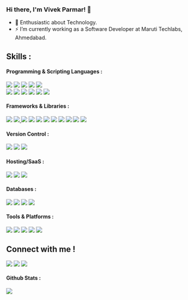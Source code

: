 ### Hi there, I'm Vivek Parmar! 👋
- 🔭 Enthusiastic about Technology.
-  ⚡ I’m currently working as a Software Developer at Maruti Techlabs, Ahmedabad.

## Skills : 
#### Programming & Scripting Languages :
   <a href="https://github.com/vivekMTech"><img src="https://img.shields.io/badge/Python-FFD43B?style=for-the-badge&logo=python&logoColor=darkgreen"></a>                <!-- Python -->
   <a href="https://github.com/vivekMTech"><img src="https://img.shields.io/badge/Java-ED8B00?style=for-the-badge&logo=java&logoColor=white"></a> <!-- Java -->
   <a href="https://github.com/vivekMTech"><img src="https://img.shields.io/badge/Dart-0175C2?style=for-the-badge&logo=dart&logoColor=white"></a> <!-- Dart -->
   <a href="https://github.com/vivekMTech"><img src="https://img.shields.io/badge/C%2B%2B-00599C?style=for-the-badge&logo=c%2B%2B&logoColor=white"></a> <!-- C++ -->
   <a href="https://github.com/vivekMTech"><img src="https://img.shields.io/badge/C-00599C?style=for-the-badge&logo=c&logoColor=white"></a> <!-- C --> <br>
   <a href="https://github.com/vivekMTech"><img src="https://img.shields.io/badge/node.js-6DA55F?style=for-the-badge&logo=node.js&logoColor=white"></a>                <!-- Nodejs -->
   <a href="https://github.com/vivekMTech"><img src="https://img.shields.io/badge/JavaScript-323330?style=for-the-badge&logo=javascript&logoColor=F7DF1E"></a>          <!-- JavaScript -->
   <a href="https://github.com/vivekMTech"><img src="https://img.shields.io/badge/PHP-777BB4?style=for-the-badge&logo=php&logoColor=white"></a> <!-- PHP -->
   <a href="https://github.com/vivekMTech"><img src="https://img.shields.io/badge/CSS3-1572B6?style=for-the-badge&logo=css3&logoColor=white"></a> <!-- CSS -->
   <a href="https://github.com/vivekMTech"><img src="https://img.shields.io/badge/HTML5-E34F26?style=for-the-badge&logo=html5&logoColor=white"></a> <!-- HTML -->
   <a href="https://github.com/vivekMTech"><img src="https://img.shields.io/badge/shell_script-%23121011.svg?style=for-the-badge&logo=gnu-bash&logoColor=white"></a>    <!-- Shell Scripting -->
   
#### Frameworks & Libraries :
   <a href="https://github.com/vivekMTech"><img src="https://img.shields.io/badge/Keras-%23D00000.svg?style=for-the-badge&logo=Keras&logoColor=white"></a>            <!-- Keras -->
  <a href="https://github.com/vivekMTech"><img src="https://img.shields.io/badge/TensorFlow-%23FF6F00.svg?style=for-the-badge&logo=TensorFlow&logoColor=white">     </a>    <!-- Tensorflow --> 
   <a href="https://github.com/vivekMTech"><img src="https://img.shields.io/badge/scikit--learn-%23F7931E.svg?style=for-the-badge&logo=scikit-learn&logoColor=white"></a>    <!-- Scikit-Learn --> 
   <a href="https://github.com/vivekMTech"><img src="https://img.shields.io/badge/opencv-%23white.svg?style=for-the-badge&logo=opencv&logoColor=white"></a>          <!-- Open CV --> 
   <a href="https://github.com/vivekMTech"><img src="https://img.shields.io/badge/pandas-%23150458.svg?style=for-the-badge&logo=pandas&logoColor=white"></a>          <!-- Pandas -->
   <a href="https://github.com/vivekMTech"><img src="https://img.shields.io/badge/Streamlit-FF4B4B?style=for-the-badge&logo=Streamlit&logoColor=white"></a>          <!-- Streamlit -->
   <a href="https://github.com/vivekMTech"><img src="https://img.shields.io/badge/Plotly-%233F4F75.svg?style=for-the-badge&logo=plotly&logoColor=white"></a>    <!-- Plotly -->
   <a href="https://github.com/vivekMTech"><img src="https://img.shields.io/badge/numpy-%23013243.svg?style=for-the-badge&logo=numpy&logoColor=white"></a>            <!-- Numpy -->
   <a href="https://github.com/vivekMTech"><img src="https://img.shields.io/badge/flask-%23000.svg?style=for-the-badge&logo=flask&logoColor=white"></a>              <!-- Flask --> 
   <a href="https://github.com/vivekMTech"><img src="https://img.shields.io/badge/django-%23092E20.svg?style=for-the-badge&logo=django&logoColor=white"></a>          <!-- Django --> 
   <a href="https://github.com/vivekMTech"><img src="https://img.shields.io/badge/Flutter-%2302569B.svg?style=for-the-badge&logo=Flutter&logoColor=white"></a>        <!-- Flutter --> 
   
#### Version Control :
   <a href="https://github.com/vivekMTech"><img src="https://img.shields.io/badge/git-%23F05033.svg?style=for-the-badge&logo=git&logoColor=white"></a>            <!-- Git -->
  <a href="https://github.com/vivekMTech"><img src="https://img.shields.io/badge/github-%23121011.svg?style=for-the-badge&logo=github&logoColor=white"></a>        <!-- Github --> 
   <a href="https://github.com/vivekMTech"><img src="https://img.shields.io/badge/gitlab-%23181717.svg?style=for-the-badge&logo=gitlab&logoColor=white"></a>    <!-- Gitlab --> 

#### Hosting/SaaS : 
   <a href="https://github.com/vivekMTech"><img src="https://img.shields.io/badge/GoogleCloud-%234285F4.svg?style=for-the-badge&logo=google-cloud&logoColor=white"></a> <!-- Google Cloud -->
  <a href="https://github.com/vivekMTech"><img src="https://img.shields.io/badge/heroku-%23430098.svg?style=for-the-badge&logo=heroku&logoColor=white"></a>        <!-- Heroku --> 
   <a href="https://github.com/vivekMTech"><img src="https://img.shields.io/badge/firebase-%23039BE5.svg?style=for-the-badge&logo=firebase"></a><!-- Firebase --> 

 #### Databases :
  <a href="https://github.com/vivekMTech"><img src="https://img.shields.io/badge/MongoDB-%234ea94b.svg?style=for-the-badge&logo=mongodb&logoColor=white"></a>      <!-- MongoDB --> 
   <a href="https://github.com/vivekMTech"><img src="https://img.shields.io/badge/postgres-%23316192.svg?style=for-the-badge&logo=postgresql&logoColor=white"></a>  <!-- PosgreSQL --> 
  <a href="https://github.com/vivekMTech"><img src="https://img.shields.io/badge/sqlite-%2307405e.svg?style=for-the-badge&logo=sqlite&logoColor=white"></a>        <!-- Sqlite --> 
   <a href="https://github.com/vivekMTech"><img src="https://img.shields.io/badge/MySQL-005C84?style=for-the-badge&logo=mysql&logoColor=white"></a> <!-- MySQL --> 
   
  #### Tools & Platforms :
   <a href="https://github.com/vivekMTech"><img src="https://img.shields.io/badge/Anaconda-%2344A833.svg?style=for-the-badge&logo=anaconda&logoColor=white"></a>   <!-- Anaconda --> 
   <a href="https://github.com/vivekMTech"><img src="https://img.shields.io/badge/Postman-FF6C37?style=for-the-badge&logo=postman&logoColor=white"></a>           <!-- Postman -->
   <a href="https://github.com/vivekMTech"><img src="https://img.shields.io/badge/pycharm-143?style=for-the-badge&logo=pycharm&logoColor=black&color=black&labelColor=green"></a> <!-- PyCharm --> 
   <a href="https://github.com/vivekMTech"><img src="https://img.shields.io/badge/Android%20Studio-3DDC84.svg?style=for-the-badge&logo=android-studio&logoColor=white"></a> <!-- Android Studio --> 
  <a href="https://github.com/vivekMTech"><img src="https://img.shields.io/badge/Visual%20Studio%20Code-0078d7.svg?style=for-the-badge&logo=visual-studio-code&logoColor=white"></a> <!-- Visual Studio Code --> 

## Connect with me !
<a href="https://twitter.com/vvekparmar"><img src="https://img.shields.io/badge/vvekparmar-%231DA1F2.svg?style=for-the-badge&logo=Twitter&logoColor=white"></a>    <!-- Twitter -->
<a href="https://www.linkedin.com/in/vivekparmar18/"><img src="https://img.shields.io/badge/LinkedIn-0077B5?style=for-the-badge&logo=linkedin&logoColor=white"></a> <!-- LinkedIN -->
<a href="mailto:parmarvivek114@gmail.com"><img src="https://img.shields.io/badge/Gmail-D14836?style=for-the-badge&logo=gmail&logoColor=white"></a> <!-- Gmail -->

#### Github Stats :
<a href="https://github.com/vivekMTech">
   <img src="https://github-readme-stats.vercel.app/api?username=vivekMTech&show_icons=true&title_color=336EFF&icon_color=336EFF&text_color=000000&bg_color=FFFFFF">
</a>
